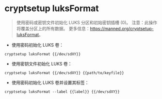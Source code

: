# cryptsetup luksFormat

> 使用密码或密钥文件初始化 LUKS 分区和初始密钥插槽 (0)。
> 注意：此操作将覆盖分区上的所有数据。
> 更多信息：<https://manned.org/cryptsetup-luksFormat>。

- 使用密码初始化 LUKS 卷：

`cryptsetup luksFormat {{/dev/sdXY}}`

- 使用密钥文件初始化 LUKS 卷：

`cryptsetup luksFormat {{/dev/sdXY}} {{path/to/keyfile}}`

- 使用密码初始化 LUKS 卷并设置其标签：

`cryptsetup luksFormat --label {{label}} {{/dev/sdXY}}`